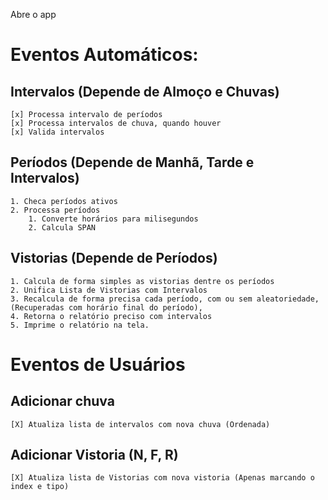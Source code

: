 Abre o app

# Eventos Automáticos:

## Intervalos (Depende de Almoço e Chuvas)
    [x] Processa intervalo de períodos
    [x] Processa intervalos de chuva, quando houver
    [x] Valida intervalos


## Períodos (Depende de Manhã, Tarde e Intervalos)
    1. Checa períodos ativos
    2. Processa períodos
        1. Converte horários para milisegundos
        2. Calcula SPAN


## Vistorias (Depende de Períodos)
    1. Calcula de forma simples as vistorias dentre os períodos
    2. Unifica Lista de Vistorias com Intervalos
    3. Recalcula de forma precisa cada período, com ou sem aleatoriedade, (Recuperadas com horário final do período), 
    4. Retorna o relatório preciso com intervalos
    5. Imprime o relatório na tela.



# Eventos de Usuários

## Adicionar chuva
    [X] Atualiza lista de intervalos com nova chuva (Ordenada)

## Adicionar Vistoria (N, F, R)
    [X] Atualiza lista de Vistorias com nova vistoria (Apenas marcando o index e tipo)